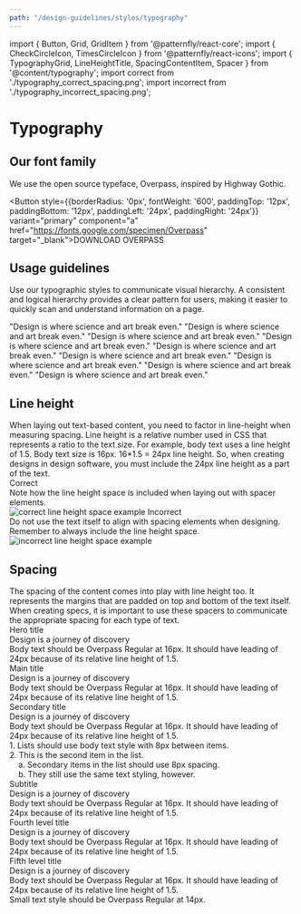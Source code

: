 ```yaml
---
path: "/design-guidelines/styles/typography"
---
```

import { Button, Grid, GridItem } from '@patternfly/react-core';
import { CheckCircleIcon, TimesCircleIcon } from '@patternfly/react-icons';
import { TypographyGrid, LineHeightTitle, SpacingContentItem, Spacer } from '@content/typography';
import correct from './typography_correct_spacing.png';
import incorrect from './typography_incorrect_spacing.png';

# Typography

## Our font family
We use the open source typeface, Overpass, inspired by Highway Gothic.

<Button style={{borderRadius: '0px', fontWeight: '600', paddingTop: '12px', paddingBottom: '12px', paddingLeft: '24px', paddingRight: '24px'}} variant="primary" component="a" href="https://fonts.google.com/specimen/Overpass" target="_blank">DOWNLOAD OVERPASS</Button>

## Usage guidelines
Use our typographic styles to communicate visual hierarchy. A consistent and logical hierarchy provides a clear pattern for users, making it easier to quickly scan and understand information on a page.

<TypographyGrid title="Hero title*" note="*Not to be used in content block (Landing pages, login, etc.)" fontWeight="400" variableName="--pf-global--FontSize--4xl" fontSize="36" lineHeight="1.3">"Design is where science and art break even."</TypographyGrid>
<TypographyGrid title="Main title" fontWeight="400" fontSize="28" variableName="--pf-global--FontSize--3xl" lineHeight="1.3">"Design is where science and art break even."</TypographyGrid>
<TypographyGrid title="Secondary title" fontWeight="400" fontSize="24" variableName="--pf-global--FontSize--2xl" lineHeight="1.3">"Design is where science and art break even."</TypographyGrid>
<TypographyGrid title="Subtitle" fontWeight="400" fontSize="21" variableName="--pf-global--FontSize--xl" lineHeight="1.5">"Design is where science and art break even."</TypographyGrid>
<TypographyGrid title="Fourth level title" fontWeight="500" fontSize="18" variableName="--pf-global--FontSize--lg" lineHeight="1.5">"Design is where science and art break even."</TypographyGrid>
<TypographyGrid title="Fifth level title" fontWeight="500" fontSize="16" variableName="--pf-global--FontSize--md" lineHeight="1.5">"Design is where science and art break even."</TypographyGrid>
<TypographyGrid title="Body" fontWeight="400" fontSize="16" variableName="--pf-global--FontSize--md" lineHeight="1.5">"Design is where science and art break even."</TypographyGrid>
<TypographyGrid title="Small text" fontWeight="400" fontSize="14" variableName="--pf-global--FontSize--sm" lineHeight="1.3">"Design is where science and art break even."</TypographyGrid>
<TypographyGrid title="Tiny text*" note="*Not to be used in content block (Only used with data visualizations when 14px is not small enough.)" fontWeight="400" fontSize="12" variableName="--pf-global--FontSize--xs" lineHeight="1.3">"Design is where science and art break even."</TypographyGrid>

## Line height
<div style={{marginBottom: '32px'}}>When laying out text-based content, you need to factor in line-height when measuring spacing. Line height is a relative number used in CSS that represents a ratio to the text size. For example, body text uses a line height of 1.5. Body text size is 16px. 16*1.5 = 24px line height. So, when creating designs in design software, you must include the 24px line height as a part of the text.</div>

<Grid>
  <GridItem span={5}>
    <LineHeightTitle>
      <CheckCircleIcon color="#52A549" /> 
      <span style={{color: '#151515', marginLeft: '8px'}}>Correct</span>
    </LineHeightTitle>
    <div>Note how the line height space is included when laying out with spacer elements.</div>
    <img alt="correct line height space example" style={{maxHeight: '170px', padding: '16px'}} src={correct} />
  </GridItem>
  <GridItem span={2}></GridItem>
  <GridItem span={5}>
    <LineHeightTitle>
      <TimesCircleIcon color="#CC0000" /> 
      <span style={{color: '#151515', marginLeft: '8px'}}>Incorrect</span>
    </LineHeightTitle>
    <div>Do not use the text itself to align with spacing elements when designing. Remember to always include the line height space.</div>
    <img alt="incorrect line height space example" style={{maxHeight: '125px', padding: '16px'}} src={incorrect} />
  </GridItem>
</Grid>

## Spacing
<div style={{marginBottom: '32px'}}>The spacing of the content comes into play with line height too. It represents the margins that are padded on top and bottom of the text itself. When creating specs, it is important to use these spacers to communicate the appropriate spacing for each type of text.</div>

<div style={{display: 'flex', marginBottom: '32px'}}>
  <Spacer size="8" color="8" description="8px" />
  <Spacer size="16" color="16" description="16px" />
  <Spacer size="24" color="24" description="24px" />
  <Spacer size="24" description="Line Height" showBorder />
</div>

<Grid>
  <GridItem span={12}>
    <div style={{borderColor: '#3E9DD0', borderWidth: '1px', borderStyle: 'solid'}}>
      <div style={{color: '#004368', fontSize: '14px'}}>Hero title</div>  
    </div>
    <Spacer size="8" color="8"/>
    <div style={{borderColor: '#3E9DD0', borderWidth: '1px', borderStyle: 'solid'}}>
      <SpacingContentItem fontWeight="400" fontSize="36" lineHeight="1.3">Design is a journey of discovery</SpacingContentItem>
    </div>
    <Spacer size="16" color="16" />
    <div style={{borderColor: '#3E9DD0', borderWidth: '1px', borderStyle: 'solid'}}>
      <SpacingContentItem fontWeight="400" fontSize="16" lineHeight="1.5">Body text should be Overpass Regular at 16px. It should have leading of 24px because of its relative line height of 1.5.</SpacingContentItem>
    </div>
    <Spacer size="24" color="24" />
    <div style={{borderColor: '#3E9DD0', borderWidth: '1px', borderStyle: 'solid'}}>
      <div style={{color: '#004368', fontSize: '14px'}}>Main title</div>
    </div>
    <Spacer size="8" color="8"/>
    <div style={{borderColor: '#3E9DD0', borderWidth: '1px', borderStyle: 'solid'}}>
      <SpacingContentItem fontWeight="400" fontSize="28" lineHeight="1.3">Design is a journey of discovery</SpacingContentItem>
    </div>
    <Spacer size="16" color="16" />
    <div style={{borderColor: '#3E9DD0', borderWidth: '1px', borderStyle: 'solid'}}>
      <SpacingContentItem fontWeight="400" fontSize="16" lineHeight="1.5">Body text should be Overpass Regular at 16px. It should have leading of 24px because of its relative line height of 1.5.</SpacingContentItem>
    </div>
    <Spacer size="24" color="24" />
    <div style={{borderColor: '#3E9DD0', borderWidth: '1px', borderStyle: 'solid'}}>
      <div style={{color: '#004368', fontSize: '14px'}}>Secondary title</div>
    </div>
    <Spacer size="8" color="8"/>
    <div style={{borderColor: '#3E9DD0', borderWidth: '1px', borderStyle: 'solid'}}>
      <SpacingContentItem fontWeight="400" fontSize="24" lineHeight="1.3">Design is a journey of discovery</SpacingContentItem>
    </div>
    <Spacer size="16" color="16" />
    <div style={{borderColor: '#3E9DD0', borderWidth: '1px', borderStyle: 'solid'}}>
      <SpacingContentItem fontWeight="400" fontSize="16" lineHeight="1.5">Body text should be Overpass Regular at 16px. It should have leading of 24px because of its relative line height of 1.5.</SpacingContentItem>
    </div>
    <Spacer size="16" color="16" />
    <div style={{borderColor: '#3E9DD0', borderWidth: '1px', borderStyle: 'solid'}}>
      <SpacingContentItem fontWeight="400" fontSize="16" lineHeight="1.5">1. Lists should use body text style with 8px between items.</SpacingContentItem>
    </div>
    <Spacer size="8" color="8" />
    <div style={{borderColor: '#3E9DD0', borderWidth: '1px', borderStyle: 'solid'}}>
      <SpacingContentItem fontWeight="400" fontSize="16" lineHeight="1.5">2. This is the second item in the list.</SpacingContentItem>
    </div>
    <Spacer size="8" color="8" />
    <div style={{borderColor: '#3E9DD0', borderWidth: '1px', borderStyle: 'solid'}}>
      <SpacingContentItem fontWeight="400" fontSize="16" lineHeight="1.5">&nbsp;&nbsp;&nbsp;&nbsp;a. Secondary items in the list should use 8px spacing.</SpacingContentItem>
    </div>
    <Spacer size="8" color="8" />
    <div style={{borderColor: '#3E9DD0', borderWidth: '1px', borderStyle: 'solid'}}>
      <SpacingContentItem fontWeight="400" fontSize="16" lineHeight="1.5">&nbsp;&nbsp;&nbsp;&nbsp;b. They still use the same text styling, however.</SpacingContentItem>
    </div>
    <Spacer size="24" color="24" />
    <div style={{borderColor: '#3E9DD0', borderWidth: '1px', borderStyle: 'solid'}}>
      <div style={{color: '#004368', fontSize: '14px'}}>Subtitle</div>
    </div>
    <Spacer size="8" color="8" />
    <div style={{borderColor: '#3E9DD0', borderWidth: '1px', borderStyle: 'solid'}}>
      <SpacingContentItem fontWeight="400" fontSize="21" lineHeight="1.5">Design is a journey of discovery</SpacingContentItem>
    </div>
    <Spacer size="16" color="16" />
    <div style={{borderColor: '#3E9DD0', borderWidth: '1px', borderStyle: 'solid'}}>
      <SpacingContentItem fontWeight="400" fontSize="16" lineHeight="1.5">Body text should be Overpass Regular at 16px. It should have leading of 24px because of its relative line height of 1.5.</SpacingContentItem>
    </div>
    <Spacer size="24" color="24" />
    <div style={{borderColor: '#3E9DD0', borderWidth: '1px', borderStyle: 'solid'}}>
      <div style={{color: '#004368', fontSize: '14px'}}>Fourth level title</div>
    </div>
    <Spacer size="8" color="8" />
    <div style={{borderColor: '#3E9DD0', borderWidth: '1px', borderStyle: 'solid'}}>
      <SpacingContentItem fontWeight="400" fontSize="18" lineHeight="1.5">Design is a journey of discovery</SpacingContentItem>
    </div>
    <Spacer size="16" color="16" />
    <div style={{borderColor: '#3E9DD0', borderWidth: '1px', borderStyle: 'solid'}}>
      <SpacingContentItem fontWeight="400" fontSize="16" lineHeight="1.5">Body text should be Overpass Regular at 16px. It should have leading of 24px because of its relative line height of 1.5.</SpacingContentItem>
    </div>
    <Spacer size="24" color="24" />
    <div style={{borderColor: '#3E9DD0', borderWidth: '1px', borderStyle: 'solid'}}>
      <div style={{color: '#004368', fontSize: '14px'}}>Fifth level title</div>
    </div>
    <Spacer size="8" color="8" />
    <div style={{borderColor: '#3E9DD0', borderWidth: '1px', borderStyle: 'solid'}}>
      <SpacingContentItem fontWeight="400" fontSize="16" lineHeight="1.5">Design is a journey of discovery</SpacingContentItem>
    </div>
    <Spacer size="16" color="16" />
    <div style={{borderColor: '#3E9DD0', borderWidth: '1px', borderStyle: 'solid'}}>
      <SpacingContentItem fontWeight="400" fontSize="16" lineHeight="1.5">Body text should be Overpass Regular at 16px. It should have leading of 24px because of its relative line height of 1.5.</SpacingContentItem>
    </div>
    <Spacer size="24" color="24" />
    <div style={{borderColor: '#3E9DD0', borderWidth: '1px', borderStyle: 'solid'}}>
      <SpacingContentItem fontWeight="400" fontSize="14" lineHeight="1.3">Small text style should be Overpass Regular at 14px.</SpacingContentItem>
    </div>
  </GridItem>
</Grid>
